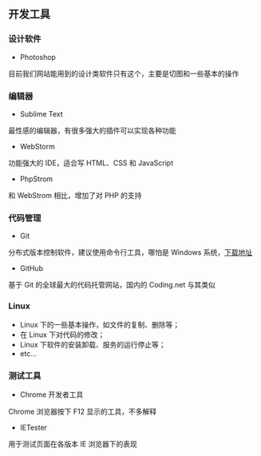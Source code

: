 ## 开发工具

### 设计软件

* Photoshop

目前我们网站能用到的设计类软件只有这个，主要是切图和一些基本的操作

### 编辑器

* Sublime Text

最性感的编辑器，有很多强大的插件可以实现各种功能

* WebStorm

功能强大的 IDE，适合写 HTML、CSS 和 JavaScript

* PhpStrom

和 WebStrom 相比，增加了对 PHP 的支持

### 代码管理

* Git

分布式版本控制软件，建议使用命令行工具，哪怕是 Windows 系统，[下载地址](https://git-scm.com/)

* GitHub

基于 Git 的全球最大的代码托管网站，国内的 Coding.net 与其类似

### Linux

* Linux 下的一些基本操作，如文件的复制、删除等；
* 在 Linux 下对代码的修改；
* Linux 下软件的安装卸载、服务的运行停止等；
* etc...

### 测试工具

* Chrome 开发者工具

Chrome 浏览器按下 F12 显示的工具，不多解释

* IETester

用于测试页面在各版本 IE 浏览器下的表现